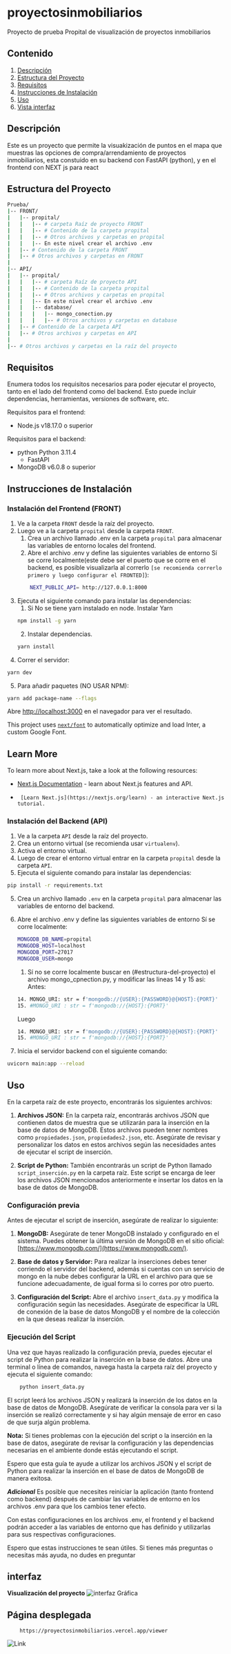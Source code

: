 # proyectosinmobiliarios
Proyecto de prueba Propital de visualización de proyectos inmobiliarios

## Contenido

1. [Descripción](#descripción)
2. [Estructura del Proyecto](#estructura-del-proyecto)
3. [Requisitos](#requisitos)
4. [Instrucciones de Instalación](#instrucciones-de-instalación)
5. [Uso](#uso)
6. [Vista interfaz](#interfaz)


## Descripción

Este es un proyecto que permite la visuakización de puntos en el mapa que muestras las opciones de compra/arrendamiento de proyectos inmobiliarios, esta constuido en su backend con FastAPI (python), y en el frontend con NEXT js para react

## Estructura del Proyecto
```bash
Prueba/
|-- FRONT/
|   |-- propital/
|   |   |-- # carpeta Raíz de proyecto FRONT
|   |   |-- # Contenido de la carpeta propital
|   |   |-- # Otros archivos y carpetas en propital
|   |   |-- En este nivel crear el archivo .env
|   |-- # Contenido de la carpeta FRONT
|   |-- # Otros archivos y carpetas en FRONT
|
|-- API/
|   |-- propital/
|   |   |-- # carpeta Raíz de proyecto API
|   |   |-- # Contenido de la carpeta propital
|   |   |-- # Otros archivos y carpetas en propital
|   |   |-- En este nivel crear el archivo .env
|   |   |-- database/
|   |   |   |-- mongo_conection.py
|   |   |   |-- # Otros archivos y carpetas en database
|   |-- # Contenido de la carpeta API
|   |-- # Otros archivos y carpetas en API
|
|-- # Otros archivos y carpetas en la raíz del proyecto

```


## Requisitos

Enumera todos los requisitos necesarios para poder ejecutar el proyecto, tanto en el lado del frontend como del backend. Esto puede incluir dependencias, herramientas, versiones de software, etc.

Requisitos para el frontend:
- Node.js v18.17.0 o superior

Requisitos para el backend:
- python Python 3.11.4
    - FastAPI
- MongoDB v6.0.8 o superior

## Instrucciones de Instalación

### Instalación del Frontend (FRONT)

1. Ve a la carpeta `FRONT` desde la raíz del proyecto.
2. Luego ve a la carpeta `propital` desde la carpeta `FRONT`.
    1. Crea un archivo llamado .env en la carpeta `propital` para almacenar las variables de entorno locales del frontend.
    2. Abre el archivo .env y define las siguientes variables de entorno Sí se corre localmente(este debe ser el puerto que se corre en el backend, es posible visualizarla al correrlo `[se recomienda correrlo primero y luego configurar el FRONTED]`):
    ```bash 
        NEXT_PUBLIC_API= http://127.0.0.1:8000
    ```
3. Ejecuta el siguiente comando para instalar las dependencias:
    1. Si No se tiene yarn instalado en node. Instalar Yarn
    ```bash
    npm install -g yarn
    ```
    2. Instalar dependencias.
    ```bash
    yarn install 
    ```
4. Correr el servidor:

```bash
yarn dev
```

5. Para añadir paquetes (NO USAR NPM):

```bash
yarn add package-name --flags
```


Abre [http://localhost:3000](http://localhost:3000) en el navegador para ver el resultado.

This project uses [`next/font`](https://nextjs.org/docs/basic-features/font-optimization) to automatically optimize and load Inter, a custom Google Font.

## Learn More

To learn more about Next.js, take a look at the following resources:

-   [Next.js Documentation](https://nextjs.org/docs) - learn about Next.js features and API.
-      [Learn Next.js](https://nextjs.org/learn) - an interactive Next.js tutorial.

### Instalación del Backend (API)

1. Ve a la carpeta `API` desde la raíz del proyecto.
2. Crea un entorno virtual (se recomienda usar `virtualenv`).
3. Activa el entorno virtual.
4. Luego de crear el entorno virtual entrar en la carpeta `propital` desde la carpeta `API`.
5. Ejecuta el siguiente comando para instalar las dependencias:

```bash
pip install -r requirements.txt
```

5. Crea un archivo llamado `.env` en la carpeta `propital` para almacenar las variables de entorno del backend.
6. Abre el archivo .env y define las siguientes variables de entorno Sí se corre localmente:
    ```bash 
    MONGODB_DB_NAME=propital
    MONGODB_HOST=localhost
    MONGODB_PORT=27017
    MONGODB_USER=mongo
    ```
    1. Sí no se corre localmente buscar en (#estructura-del-proyecto) el archivo mongo_cpnection.py, y modificar las lineas 14 y 15
    asi:
    Antes:
    ```bash
    14. MONGO_URI: str = f'mongodb://{USER}:{PASSWORD}@{HOST}:{PORT}'
    15. #MONGO_URI : str = f'mongodb://{HOST}:{PORT}'

    ```
    Luego
    ```bash
    14. MONGO_URI: str = f'mongodb://{USER}:{PASSWORD}@{HOST}:{PORT}'
    15. #MONGO_URI : str = f'mongodb://{HOST}:{PORT}'

    ```



7. Inicia el servidor backend con el siguiente comando:

```bash
uvicorn main:app --reload
```


## Uso

En la carpeta raíz de este proyecto, encontrarás los siguientes archivos:

1. **Archivos JSON:** En la carpeta raíz, encontrarás archivos JSON que contienen datos de muestra que se utilizarán para la inserción en la base de datos de MongoDB. Estos archivos pueden tener nombres como `propiedades.json`, `propiedades2.json`, etc. Asegúrate de revisar y personalizar los datos en estos archivos según las necesidades antes de ejecutar el script de inserción.

2. **Script de Python:** También encontrarás un script de Python llamado `script_inserción.py` en la carpeta raíz. Este script se encarga de leer los archivos JSON mencionados anteriormente e insertar los datos en la base de datos de MongoDB.

### Configuración previa

Antes de ejecutar el script de inserción, asegúrate de realizar lo siguiente:

1. **MongoDB:** Asegúrate de tener MongoDB instalado y configurado en el sistema. Puedes obtener la última versión de MongoDB en el sitio oficial: [https://www.mongodb.com/](https://www.mongodb.com/).

2. **Base de datos y Servidor:** Para realizar la inserciones debes tener corriendo el servidor del backend, además si cuentas con un servicio de mongo en la nube debes configurar la URL en el archivo para que se funcione adecuadamente, de igual forma si lo corres por otro puerto.

3. **Configuración del Script:** Abre el archivo `insert_data.py` y modifica la configuración según las necesidades. Asegúrate de especificar la URL de conexión de la base de datos MongoDB y el nombre de la colección en la que deseas realizar la inserción.

### Ejecución del Script

Una vez que hayas realizado la configuración previa, puedes ejecutar el script de Python para realizar la inserción en la base de datos. Abre una terminal o línea de comandos, navega hasta la carpeta raíz del proyecto y ejecuta el siguiente comando:

```bash
    python insert_data.py
```


El script leerá los archivos JSON y realizará la inserción de los datos en la base de datos de MongoDB. Asegúrate de verificar la consola para ver si la inserción se realizó correctamente y si hay algún mensaje de error en caso de que surja algún problema.

**Nota:** Si tienes problemas con la ejecución del script o la inserción en la base de datos, asegúrate de revisar la configuración y las dependencias necesarias en el ambiente donde estás ejecutando el script.

Espero que esta guía te ayude a utilizar los archivos JSON y el script de Python para realizar la inserción en el base de datos de MongoDB de manera exitosa.

***Adicional***
Es posible que necesites reiniciar la aplicación (tanto frontend como backend) después de cambiar las variables de entorno en los archivos .env para que los cambios tener efecto.

Con estas configuraciones en los archivos .env, el frontend y el backend podrán acceder a las variables de entorno que has definido y utilizarlas para sus respectivas configuraciones. 

Espero que estas instrucciones te sean útiles. Si tienes más preguntas o necesitas más ayuda, no dudes en preguntar


## interfaz
****Visualización del proyecto****
![interfaz Gráfica](images/interfaz.png)

## Página desplegada
```
    https://proyectosinmobiliarios.vercel.app/viewer
````
![Link](https://proyectosinmobiliarios.vercel.app/viewer)


